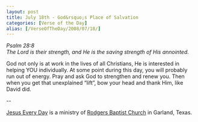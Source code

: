 ```yaml
---
layout: post
title: July 18th - God&rsquo;s Place of Salvation
categories: [Verse of the Day]
alias: [/VerseOfTheDay/2008/07/18/]
---
```


_Psalm 28:8  
The Lord is their strength, and He is the saving strength of His
annointed._

God not only is at work in the lives of all Christians, He is
interested in helping YOU individually. At some point during this
day, you will probably run out of energy. Pray and ask God to
strengthen and renew you. Then when you get that unexplained
&ldquo;lift&rdquo;, bow your head and thank Him, like David did.

 --

<a href=http://jesuseveryday.net>Jesus Every Day</a> is a ministry of <a href=http://rodgersbaptist.net>Rodgers Baptist Church</a> in Garland, Texas.
